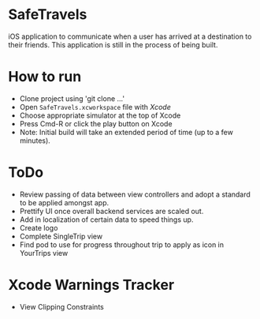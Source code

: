 # SafeTravels
iOS application to communicate when a user has arrived at a destination to their friends. This application is still in the process of being built.

# How to run
- Clone project using 'git clone ...'
- Open `SafeTravels.xcworkspace` file with *Xcode*
- Choose appropriate simulator at the top of Xcode
- Press Cmd-R or click the play button on Xcode
 - Note: Initial build will take an extended period of time (up to a few minutes).

# ToDo
- Review passing of data between view controllers and adopt a standard to be applied amongst app.
- Prettify UI once overall backend services are scaled out.
- Add in localization of certain data to speed things up.
- Create logo
- Complete SingleTrip view
- Find pod to use for progress throughout trip to apply as icon in YourTrips view


# Xcode Warnings Tracker
- View Clipping Constraints
